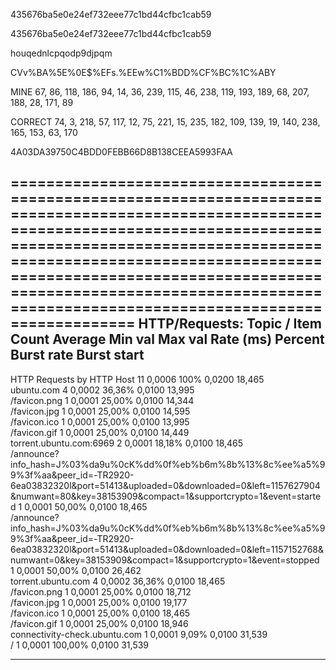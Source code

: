 435676ba5e0e24ef732eee77c1bd44cfbc1cab59

435676ba5e0e24ef732eee77c1bd44cfbc1cab59


houqednlcpqodp9djpqm


CVv%BA%5E%0E$%EFs.%EEw%C1%BDD%CF%BC%1C%ABY

MINE
67, 86, 118, 186, 94, 14, 36, 239, 115, 46,
  238, 119, 193, 189, 68, 207, 188, 28, 171, 89

CORRECT
74, 3, 218, 57, 117, 12, 75, 221, 15, 235, 182,
  109, 139, 19, 140, 238, 165, 153, 63, 170

4A03DA39750C4BDD0FEBB66D8B138CEEA5993FAA

=========================================================================================================================================================================================================================================================================================================================================
HTTP/Requests:
Topic / Item                                                                                                                                                                                                              Count         Average       Min val       Max val       Rate (ms)     Percent       Burst rate    Burst start  
-----------------------------------------------------------------------------------------------------------------------------------------------------------------------------------------------------------------------------------------------------------------------------------------------------------------------------------------
HTTP Requests by HTTP Host                                                                                                                                                                                                11                                                      0,0006        100%          0,0200        18,465       
 ubuntu.com                                                                                                                                                                                                               4                                                       0,0002        36,36%        0,0100        13,995       
  /favicon.png                                                                                                                                                                                                            1                                                       0,0001        25,00%        0,0100        14,344       
  /favicon.jpg                                                                                                                                                                                                            1                                                       0,0001        25,00%        0,0100        14,595       
  /favicon.ico                                                                                                                                                                                                            1                                                       0,0001        25,00%        0,0100        13,995       
  /favicon.gif                                                                                                                                                                                                            1                                                       0,0001        25,00%        0,0100        14,449       
 torrent.ubuntu.com:6969                                                                                                                                                                                                  2                                                       0,0001        18,18%        0,0100        18,465       
  /announce?info_hash=J%03%da9u%0cK%dd%0f%eb%b6m%8b%13%8c%ee%a5%99%3f%aa&peer_id=-TR2920-6ea03832320l&port=51413&uploaded=0&downloaded=0&left=1157627904&numwant=80&key=38153909&compact=1&supportcrypto=1&event=started  1                                                       0,0001        50,00%        0,0100        18,465       
  /announce?info_hash=J%03%da9u%0cK%dd%0f%eb%b6m%8b%13%8c%ee%a5%99%3f%aa&peer_id=-TR2920-6ea03832320l&port=51413&uploaded=0&downloaded=0&left=1157152768&numwant=0&key=38153909&compact=1&supportcrypto=1&event=stopped   1                                                       0,0001        50,00%        0,0100        26,462       
 torrent.ubuntu.com                                                                                                                                                                                                       4                                                       0,0002        36,36%        0,0100        18,465       
  /favicon.png                                                                                                                                                                                                            1                                                       0,0001        25,00%        0,0100        18,712       
  /favicon.jpg                                                                                                                                                                                                            1                                                       0,0001        25,00%        0,0100        19,177       
  /favicon.ico                                                                                                                                                                                                            1                                                       0,0001        25,00%        0,0100        18,465       
  /favicon.gif                                                                                                                                                                                                            1                                                       0,0001        25,00%        0,0100        18,946       
 connectivity-check.ubuntu.com                                                                                                                                                                                            1                                                       0,0001        9,09%         0,0100        31,539       
  /                                                                                                                                                                                                                       1                                                       0,0001        100,00%       0,0100        31,539       

-----------------------------------------------------------------------------------------------------------------------------------------------------------------------------------------------------------------------------------------------------------------------------------------------------------------------------------------
